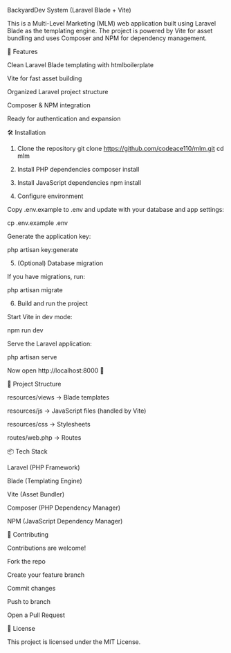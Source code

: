 BackyardDev System (Laravel Blade + Vite)

This is a Multi-Level Marketing (MLM) web application built using Laravel Blade as the templating engine. The project is powered by Vite for asset bundling and uses Composer and NPM for dependency management.

🚀 Features

Clean Laravel Blade templating with htmlboilerplate

Vite for fast asset building

Organized Laravel project structure

Composer & NPM integration

Ready for authentication and expansion

🛠️ Installation
1. Clone the repository
git clone https://github.com/codeace110/mlm.git
cd mlm

2. Install PHP dependencies
composer install

3. Install JavaScript dependencies
npm install

4. Configure environment

Copy .env.example to .env and update with your database and app settings:

cp .env.example .env


Generate the application key:

php artisan key:generate

5. (Optional) Database migration

If you have migrations, run:

php artisan migrate

6. Build and run the project

Start Vite in dev mode:

npm run dev


Serve the Laravel application:

php artisan serve


Now open http://localhost:8000
 🎉

📂 Project Structure

resources/views → Blade templates

resources/js → JavaScript files (handled by Vite)

resources/css → Stylesheets

routes/web.php → Routes

📦 Tech Stack

Laravel (PHP Framework)

Blade (Templating Engine)

Vite (Asset Bundler)

Composer (PHP Dependency Manager)

NPM (JavaScript Dependency Manager)

🤝 Contributing

Contributions are welcome!

Fork the repo

Create your feature branch

Commit changes

Push to branch

Open a Pull Request

📜 License

This project is licensed under the MIT License.